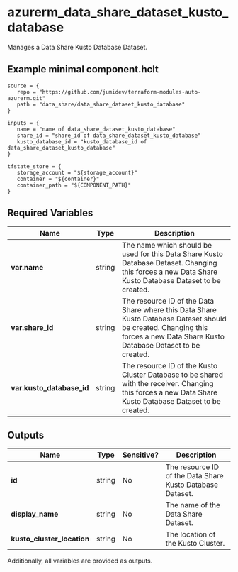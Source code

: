 # azurerm_data_share_dataset_kusto_database

Manages a Data Share Kusto Database Dataset.

## Example minimal component.hclt

```hcl
source = {
   repo = "https://github.com/jumidev/terraform-modules-auto-azurerm.git" 
   path = "data_share/data_share_dataset_kusto_database" 
}

inputs = {
   name = "name of data_share_dataset_kusto_database" 
   share_id = "share_id of data_share_dataset_kusto_database" 
   kusto_database_id = "kusto_database_id of data_share_dataset_kusto_database" 
}

tfstate_store = {
   storage_account = "${storage_account}" 
   container = "${container}" 
   container_path = "${COMPONENT_PATH}" 
}

```

## Required Variables

| Name | Type |  Description |
| ---- | --------- |  ----------- |
| **var.name** | string |  The name which should be used for this Data Share Kusto Database Dataset. Changing this forces a new Data Share Kusto Database Dataset to be created. | 
| **var.share_id** | string |  The resource ID of the Data Share where this Data Share Kusto Database Dataset should be created. Changing this forces a new Data Share Kusto Database Dataset to be created. | 
| **var.kusto_database_id** | string |  The resource ID of the Kusto Cluster Database to be shared with the receiver. Changing this forces a new Data Share Kusto Database Dataset to be created. | 



## Outputs

| Name | Type | Sensitive? | Description |
| ---- | ---- | --------- | --------- |
| **id** | string | No  | The resource ID of the Data Share Kusto Database Dataset. | 
| **display_name** | string | No  | The name of the Data Share Dataset. | 
| **kusto_cluster_location** | string | No  | The location of the Kusto Cluster. | 

Additionally, all variables are provided as outputs.
